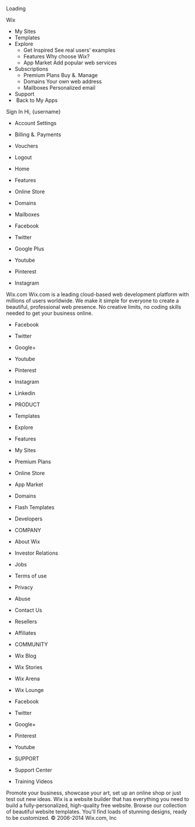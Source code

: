 Loading

Wix

*   My Sites
*   Templates
*   Explore
    *   Get Inspired See real users' examples
    *   Features Why choose Wix?
    *   App Market Add popular web services
*   Subscriptions
    *   Premium Plans Buy &. Manage
    *   Domains Your own web address
    *   Mailboxes Personalized email
*   Support
*    Back to My Apps

Sign In Hi, {username}

*   Account Settings
*   Billing &. Payments
*   Vouchers

*   Logout

*   Home
*   Features
*   Online Store
*   Domains
*   Mailboxes

*   Facebook
*   Twitter
*   Google Plus
*   Youtube
*   Pinterest
*   Instagram

Wix.com Wix.com is a leading cloud-based web development platform with millions of users worldwide. We make it simple for everyone to create a beautiful, professional web presence. No creative limits, no coding skills needed to get your business online.

*   Facebook
*   Twitter
*   Google+
*   Youtube
*   Pinterest
*   Instagram
*   Linkedin

*   PRODUCT
*   Templates
*   Explore
*   Features
*   My Sites
*   Premium Plans
*   Online Store
*   App Market
*   Domains
*   Flash Templates
*   Developers

*   COMPANY
*   About Wix
*   Investor Relations
*   Jobs
*   Terms of use
*   Privacy
*   Abuse
*   Contact Us
*   Resellers
*   Affiliates

*   COMMUNITY
*   Wix Blog
*   Wix Stories
*   Wix Arena
*   Wix Lounge
*   Facebook
*   Twitter
*   Google+
*   Pinterest
*   Youtube

*   SUPPORT
*   Support Center
*   Training Videos

Promote your business, showcase your art, set up an online shop or just test out new ideas. Wix is a website builder that has everything you need to build a fully-personalized, high-quality free website. Browse our collection of beautiful website templates. You'll find loads of stunning designs, ready to be customized. © 2006-2014 Wix.com, Inc